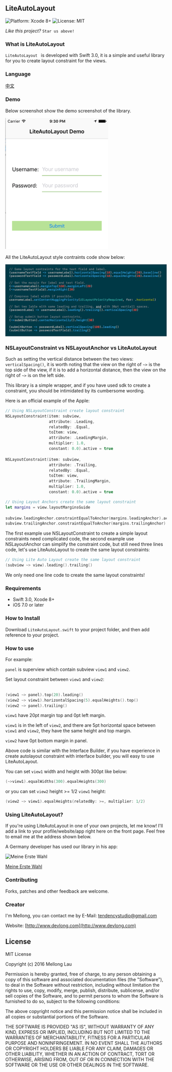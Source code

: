 
## LiteAutoLayout

<p align="left">

<img src="https://img.shields.io/badge/platform-Xcode%208%2B-blue.svg?style=flat" alt="Platform: Xcode 8+"/>
<img src="http://img.shields.io/badge/license-MIT-lightgrey.svg?style=flat" alt="License: MIT" />

</p>

*Like this project?*  `Star us above!`

### What is LiteAutoLayout

`LiteAutoLayout ` is developed with Swift 3.0, it is a simple and useful library for you to create layout constraint for the views. 

### Language

[中文](./README_CN.md)

### Demo

Below screenshot show the demo screenshot of the library.

![Demo](./screenshot.png)

All the LiteAutoLayout style contraints code show below:

![Code](./layout_contraints.png)

### NSLayoutConstraint vs NSLayoutAnchor vs LiteAutoLayout

Such as setting the vertical distance between the two views: `verticalSpacing()`, it is worth noting that the view on the right of `~>` is the top side of the view, if it is to add a horizontal distance, then the view on the right of `~>` is on the left side.

This library is a simple wrapper, and if you have used sdk to create a constraint, you should be intimidated by its cumbersome wording.

Here is an official example of the Apple:

```swift
// Using NSLayoutConstraint create layout constraint
NSLayoutConstraint(item: subview,
                   attribute: .Leading,
                   relatedBy: .Equal,
                   toItem: view,
                   attribute: .LeadingMargin,
                   multiplier: 1.0,
                   constant: 0.0).active = true
 
NSLayoutConstraint(item: subview,
                   attribute: .Trailing,
                   relatedBy: .Equal,
                   toItem: view,
                   attribute: .TrailingMargin,
                   multiplier: 1.0,
                   constant: 0.0).active = true
``` 

```swift
// Using Layout Anchors create the same layout constraint
let margins = view.layoutMarginsGuide
 
subview.leadingAnchor.constraintEqualToAnchor(margins.leadingAnchor).active = true
subview.trailingAnchor.constraintEqualToAnchor(margins.trailingAnchor).active = true
```

The first example use NSLayoutConstraint to create a simple layout constraints need complicated code, the second example use NSLayoutAnchor can simplify the constraint code, but still need three lines code, let's use LiteAutoLayout to create the same layout constraints:

```swift
// Using Lite Auto Layout create the same layout constraint
(subview ~> view).leading().trailing()
```

We only need one line code to create the same layout constraints!

### Requirements

* Swift 3.0, Xcode 8+
* iOS 7.0 or later

### How to Install

Download `LiteAutoLayout.swift` to your project folder, and then add reference to your project.

### How to use

For example:

`panel` is superview which contain subview `view1` and `view2`.

Set layout constraint between `view1` and `view2`:

```swift

(view1 ~> panel).top(20).leading()
(view2 ~> view1).horizontalSpacing(5).equalHeights().top()
(view2 ~> panel).trailing()

```

`view1` have 20pt margin top and 0pt left margin.

`view1` is in the left of `view2`, and there are 5pt horizontal space between `view1` and `view2`, they have the same height and top margin.

`view2` have 0pt bottom margin in panel.

Above code is similar with the Interface Builder, if you have experience in create autolayout constraint with interface builder, you will easy to use LiteAutoLayout.


You can set `view1` width and height with 300pt like below:

```swift
(~>view1).equalWidths(300).equalHeights(300)
```

or you can set `view2` height >= 1/2 `view1` height:

```swift
(view2 ~> view1).equalHeights(relatedBy: >=, multiplier: 1/2)
```

### Using LiteAutoLayout?

If you're using LiteAutoLayout in one of your own projects, let me know! I'll add a link to your profile/website/app right here on the front page. Feel free to email me at the address shown below.

A Germany developer has used our library in his app:

![Meine Erste Wahl](http://is1.mzstatic.com/image/thumb/Purple127/v4/ea/da/b1/eadab136-b1f0-4bfb-6f01-2791f12ddaa6/source/175x175bb.jpg)

[Meine Erste Wahl](https://itunes.apple.com/us/app/meine-erste-wahl-bundestag-2017-wahl-helfer/id1201796437?ls=1&mt=8)

### Contributing
Forks, patches and other feedback are welcome.

### Creator
I'm Mellong, you can contact me by E-Mail: <tendencystudio@gmail.com>

Website: [http://www.devlong.com](http://www.devlong.com)

## License

MIT License

Copyright (c) 2016 Mellong Lau

Permission is hereby granted, free of charge, to any person obtaining a copy
of this software and associated documentation files (the "Software"), to deal
in the Software without restriction, including without limitation the rights
to use, copy, modify, merge, publish, distribute, sublicense, and/or sell
copies of the Software, and to permit persons to whom the Software is
furnished to do so, subject to the following conditions:

The above copyright notice and this permission notice shall be included in all
copies or substantial portions of the Software.

THE SOFTWARE IS PROVIDED "AS IS", WITHOUT WARRANTY OF ANY KIND, EXPRESS OR
IMPLIED, INCLUDING BUT NOT LIMITED TO THE WARRANTIES OF MERCHANTABILITY,
FITNESS FOR A PARTICULAR PURPOSE AND NONINFRINGEMENT. IN NO EVENT SHALL THE
AUTHORS OR COPYRIGHT HOLDERS BE LIABLE FOR ANY CLAIM, DAMAGES OR OTHER
LIABILITY, WHETHER IN AN ACTION OF CONTRACT, TORT OR OTHERWISE, ARISING FROM,
OUT OF OR IN CONNECTION WITH THE SOFTWARE OR THE USE OR OTHER DEALINGS IN THE
SOFTWARE.
